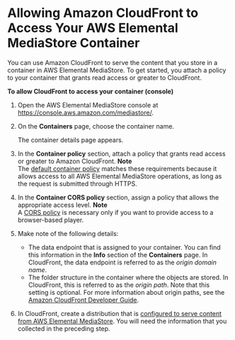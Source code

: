 # Allowing Amazon CloudFront to Access Your AWS Elemental MediaStore Container<a name="cdns-allowing-cloudfront-to-access-mediastore"></a>

You can use Amazon CloudFront to serve the content that you store in a container in AWS Elemental MediaStore\. To get started, you attach a policy to your container that grants read access or greater to CloudFront\. 

**To allow CloudFront to access your container \(console\)**

1. Open the AWS Elemental MediaStore console at [https://console\.aws\.amazon\.com/mediastore/](https://console.aws.amazon.com/mediastore/)\.

1. On the **Containers** page, choose the container name\.

   The container details page appears\.

1. In the **Container policy** section, attach a policy that grants read access or greater to Amazon CloudFront\.
**Note**  
The [default container policy](policies-examples-default.md) matches these requirements because it allows access to all AWS Elemental MediaStore operations, as long as the request is submitted through HTTPS\. 

1. In the **Container CORS policy** section, assign a policy that allows the appropriate access level\. 
**Note**  
A [CORS policy](cors-policy.md) is necessary only if you want to provide access to a browser\-based player\.

1. Make note of the following details:
   + The data endpoint that is assigned to your container\. You can find this information in the **Info** section of the **Containers** page\. In CloudFront, the data endpoint is referred to as the *origin domain name*\.
   + The folder structure in the container where the objects are stored\. In CloudFront, this is referred to as the *origin path*\. Note that this setting is optional\. For more information about origin paths, see the [Amazon CloudFront Developer Guide](http://docs.aws.amazon.com/AmazonCloudFront/latest/DeveloperGuide/distribution-web-values-specify.html#DownloadDistValuesOriginPath)\.

1. In CloudFront, create a distribution that is [configured to serve content from AWS Elemental MediaStore](http://docs.aws.amazon.com/AmazonCloudFront/latest/DeveloperGuide/on-demand-streaming-mediastore.html)\. You will need the information that you collected in the preceding step\.